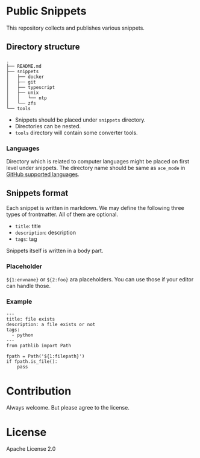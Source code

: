 # Public Snippets

This repository collects and publishes various snippets.


## Directory structure

```
.
├── README.md
├── snippets
│   ├── docker
│   ├── git
│   ├── typescript
│   ├── unix
│   │   └── ntp
│   └── zfs
└── tools    
```

- Snippets should be placed under `snippets` directory.
- Directories can be nested.
- `tools` directory will contain some converter tools.

### Languages

Directory which is related to computer languages might be placed on first level under snippets. The directory name should be same as `ace_mode` in [GitHub supported languages](https://github.com/github/linguist/blob/master/lib/linguist/languages.yml).


## Snippets format

Each snippet is written in markdown. We may define the following three types of frontmatter. All of them are optional.

- `title`: title
- `description`: description
- `tags`: tag

Snippets itself is written in a body part.

### Placeholder

`${1:envname}` or `${2:foo}` ara placeholders.  You can use those if your editor can handle those.

### Example

```
---
title: file exists
description: a file exists or not
tags:
  - python
---
from pathlib import Path

fpath = Path('${1:filepath}')
if fpath.is_file():
    pass
```

# Contribution

Always welcome. But please agree to the license.

# License

Apache License 2.0
